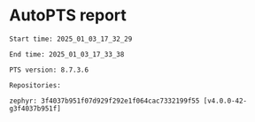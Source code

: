 # AutoPTS report

    Start time: 2025_01_03_17_32_29

    End time: 2025_01_03_17_33_38

    PTS version: 8.7.3.6

    Repositories:

	zephyr: 3f4037b951f07d929f292e1f064cac7332199f55 [v4.0.0-42-g3f4037b951f]
